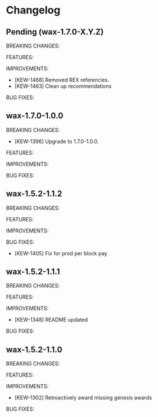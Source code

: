 # Changelog


## Pending (wax-1.7.0-X.Y.Z)

BREAKING CHANGES:

FEATURES:

IMPROVEMENTS:
- [KEW-1468] Removed REX referencies.
- [KEW-1463] Clean up recommendations

BUG FIXES:

## wax-1.7.0-1.0.0

BREAKING CHANGES:
- [KEW-1396] Upgrade to 1.7.0-1.0.0.

FEATURES:

IMPROVEMENTS:

BUG FIXES:

## wax-1.5.2-1.1.2

BREAKING CHANGES:

FEATURES:

IMPROVEMENTS:

BUG FIXES:
- [KEW-1405] Fix for prod per block pay

## wax-1.5.2-1.1.1

BREAKING CHANGES:

FEATURES:

IMPROVEMENTS:
- [KEW-1348] README updated

BUG FIXES:

## wax-1.5.2-1.1.0

BREAKING CHANGES:

FEATURES:

IMPROVEMENTS:
- [KEW-1302] Retroactively award missing genesis awards

BUG FIXES:
